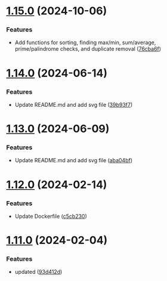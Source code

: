 # [1.15.0](https://github.com/manthanank/learn-javascript/compare/v1.14.0...v1.15.0) (2024-10-06)


### Features

* Add functions for sorting, finding max/min, sum/average, prime/palindrome checks, and duplicate removal ([76cba6f](https://github.com/manthanank/learn-javascript/commit/76cba6fb77c9126281e2920b6a04017900b04a74))



# [1.14.0](https://github.com/manthanank/learn-javascript/compare/v1.13.0...v1.14.0) (2024-06-14)


### Features

* Update README.md and add svg file ([39b93f7](https://github.com/manthanank/learn-javascript/commit/39b93f7cb98cde88315664db09ce23224315551c))



# [1.13.0](https://github.com/manthanank/learn-javascript/compare/v1.12.0...v1.13.0) (2024-06-09)


### Features

* Update README.md and add svg file ([aba04bf](https://github.com/manthanank/learn-javascript/commit/aba04bfca61b3a22b8528ddc7f43b4c8baa6bc70))



# [1.12.0](https://github.com/manthanank/learn-javascript/compare/v1.11.0...v1.12.0) (2024-02-14)


### Features

* Update Dockerfile ([c5cb230](https://github.com/manthanank/learn-javascript/commit/c5cb23038387664b13b420401659ce8c09185821))



# [1.11.0](https://github.com/manthanank/learn-javascript/compare/v1.10.0...v1.11.0) (2024-02-04)


### Features

* updated ([93d412d](https://github.com/manthanank/learn-javascript/commit/93d412d7f7fd41a48181d93ebe5d7a06a0dc1af8))




